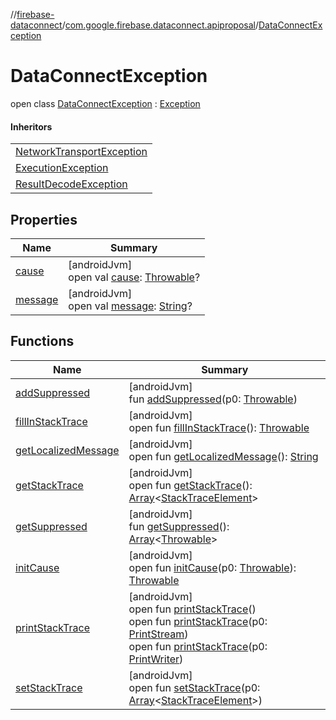 //[firebase-dataconnect](../../../index.md)/[com.google.firebase.dataconnect.apiproposal](../index.md)/[DataConnectException](index.md)

# DataConnectException

open class [DataConnectException](index.md) : [Exception](https://developer.android.com/reference/kotlin/java/lang/Exception.html)

#### Inheritors

| |
|---|
| [NetworkTransportException](../-network-transport-exception/index.md) |
| [ExecutionException](../-execution-exception/index.md) |
| [ResultDecodeException](../-result-decode-exception/index.md) |

## Properties

| Name | Summary |
|---|---|
| [cause](../-result-decode-exception/index.md#-654012527%2FProperties%2F1090735345) | [androidJvm]<br>open val [cause](../-result-decode-exception/index.md#-654012527%2FProperties%2F1090735345): [Throwable](https://kotlinlang.org/api/latest/jvm/stdlib/kotlin/-throwable/index.html)? |
| [message](../-result-decode-exception/index.md#1824300659%2FProperties%2F1090735345) | [androidJvm]<br>open val [message](../-result-decode-exception/index.md#1824300659%2FProperties%2F1090735345): [String](https://kotlinlang.org/api/latest/jvm/stdlib/kotlin/-string/index.html)? |

## Functions

| Name | Summary |
|---|---|
| [addSuppressed](../-result-decode-exception/index.md#282858770%2FFunctions%2F1090735345) | [androidJvm]<br>fun [addSuppressed](../-result-decode-exception/index.md#282858770%2FFunctions%2F1090735345)(p0: [Throwable](https://kotlinlang.org/api/latest/jvm/stdlib/kotlin/-throwable/index.html)) |
| [fillInStackTrace](../-result-decode-exception/index.md#-1102069925%2FFunctions%2F1090735345) | [androidJvm]<br>open fun [fillInStackTrace](../-result-decode-exception/index.md#-1102069925%2FFunctions%2F1090735345)(): [Throwable](https://kotlinlang.org/api/latest/jvm/stdlib/kotlin/-throwable/index.html) |
| [getLocalizedMessage](../-result-decode-exception/index.md#1043865560%2FFunctions%2F1090735345) | [androidJvm]<br>open fun [getLocalizedMessage](../-result-decode-exception/index.md#1043865560%2FFunctions%2F1090735345)(): [String](https://kotlinlang.org/api/latest/jvm/stdlib/kotlin/-string/index.html) |
| [getStackTrace](../-result-decode-exception/index.md#2050903719%2FFunctions%2F1090735345) | [androidJvm]<br>open fun [getStackTrace](../-result-decode-exception/index.md#2050903719%2FFunctions%2F1090735345)(): [Array](https://kotlinlang.org/api/latest/jvm/stdlib/kotlin/-array/index.html)&lt;[StackTraceElement](https://developer.android.com/reference/kotlin/java/lang/StackTraceElement.html)&gt; |
| [getSuppressed](../-result-decode-exception/index.md#672492560%2FFunctions%2F1090735345) | [androidJvm]<br>fun [getSuppressed](../-result-decode-exception/index.md#672492560%2FFunctions%2F1090735345)(): [Array](https://kotlinlang.org/api/latest/jvm/stdlib/kotlin/-array/index.html)&lt;[Throwable](https://kotlinlang.org/api/latest/jvm/stdlib/kotlin/-throwable/index.html)&gt; |
| [initCause](../-result-decode-exception/index.md#-418225042%2FFunctions%2F1090735345) | [androidJvm]<br>open fun [initCause](../-result-decode-exception/index.md#-418225042%2FFunctions%2F1090735345)(p0: [Throwable](https://kotlinlang.org/api/latest/jvm/stdlib/kotlin/-throwable/index.html)): [Throwable](https://kotlinlang.org/api/latest/jvm/stdlib/kotlin/-throwable/index.html) |
| [printStackTrace](../-result-decode-exception/index.md#-1769529168%2FFunctions%2F1090735345) | [androidJvm]<br>open fun [printStackTrace](../-result-decode-exception/index.md#-1769529168%2FFunctions%2F1090735345)()<br>open fun [printStackTrace](../-result-decode-exception/index.md#1841853697%2FFunctions%2F1090735345)(p0: [PrintStream](https://developer.android.com/reference/kotlin/java/io/PrintStream.html))<br>open fun [printStackTrace](../-result-decode-exception/index.md#1175535278%2FFunctions%2F1090735345)(p0: [PrintWriter](https://developer.android.com/reference/kotlin/java/io/PrintWriter.html)) |
| [setStackTrace](../-result-decode-exception/index.md#2135801318%2FFunctions%2F1090735345) | [androidJvm]<br>open fun [setStackTrace](../-result-decode-exception/index.md#2135801318%2FFunctions%2F1090735345)(p0: [Array](https://kotlinlang.org/api/latest/jvm/stdlib/kotlin/-array/index.html)&lt;[StackTraceElement](https://developer.android.com/reference/kotlin/java/lang/StackTraceElement.html)&gt;) |
